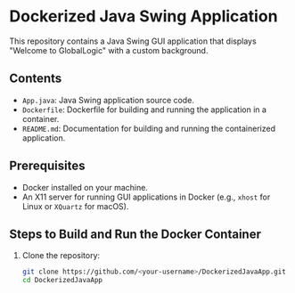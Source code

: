 # Dockerized Java Swing Application

This repository contains a Java Swing GUI application that displays "Welcome to GlobalLogic" with a custom background.

## Contents
- `App.java`: Java Swing application source code.
- `Dockerfile`: Dockerfile for building and running the application in a container.
- `README.md`: Documentation for building and running the containerized application.

## Prerequisites
- Docker installed on your machine.
- An X11 server for running GUI applications in Docker (e.g., `xhost` for Linux or `XQuartz` for macOS).

## Steps to Build and Run the Docker Container

1. Clone the repository:
   ```bash
   git clone https://github.com/<your-username>/DockerizedJavaApp.git
   cd DockerizedJavaApp

